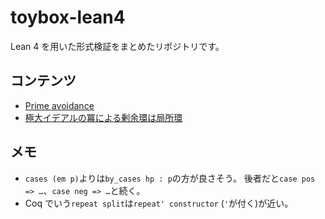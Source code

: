 # toybox-lean4

Lean 4 を用いた形式検証をまとめたリポジトリです。

## コンテンツ

- [Prime avoidance](prime-avoidance/)
- [極大イデアルの冪による剰余環は局所環](quotient-ring-modulo-power-of-maximal-ideal)

## メモ

- `cases (em p)`よりは`by_cases hp : p`の方が良さそう。
  後者だと`case pos => …`、`case neg => …`と続く。
- Coq でいう`repeat split`は`repeat' constructor` (`'`が付く)が近い。
